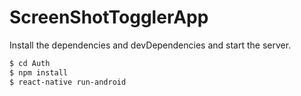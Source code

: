 # ScreenShotTogglerApp

Install the dependencies and devDependencies and start the server.

```sh
$ cd Auth
$ npm install
$ react-native run-android
```
